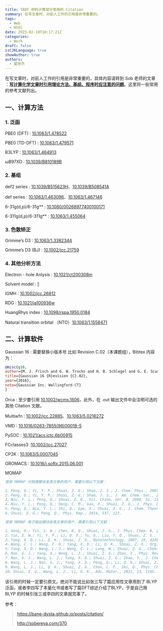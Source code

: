 ```yaml
---
title: TADF 材料计算部分常用的 Citation
summary: 在写文章时，对前人工作的引用是非常重要的。
tags:
  - Web
  - Html
date: 2025-02-10T10:17:21Z
categories:
  - Work
draft: false
isCJKLanguage: true
showAuthor: true
authors:
  - 葛世杰
---
```


在写文章时，对前人工作的引用是非常重要的，具体内容请转到 Sob 老师的文章 ：**[写计算化学文章时引用理论方法、基组、程序时应注意的问题](http://sobereva.com/370)**。这里将一些常用的参考文献列出。

## 一、计算方法

### 1. 泛函

PBE0 (DFT) : [10.1063/1.478522](http://doi.org/10.1063/1.478522)

PBE0 (TD-DFT) : [10.1063/1.479571](https://doi.org/10.1063/1.479571)

B3LYP : [10.1063/1.464913](https://doi.org/10.1063/1.464913)

ωB97XD : [10.1039/B810189B](https://doi.org/10.1039/B810189B "Link to landing page via DOI")

### 2. 基组

def2 series : [10.1039/B515623H](https://doi.org/10.1039/B515623H)、[10.1039/B508541A](https://doi.org/10.1039/B508541A)

def series : [10.1063/1.463096](https://doi.org/10.1063/1.463096)、[10.1063/1.467146](https://doi.org/10.1063/1.467146)

6-31g(d,p)/6-31g** : [10.1080/00268977400100171](https://doi.org/10.1080/00268977400100171)

6-311g(d,p)/6-311g** : [10.1063/1.455064](https://doi.org/10.1063/1.455064)

### 3. 色散矫正

Grimme’s D3 : [10.1063/1.3382344](https://doi.org/10.1063/1.3382344)

Grimme’s D3 (BJ) : [10.1002/jcc.21759](https://doi.org/10.1002/jcc.21759)

### 4. 其他分析方法

Electron - hole Anlysis : [10.1021/ct200308m](https://doi.org/10.1021/ct200308m)

Solvent model : [1](https://doi.org/)

IGMH : [10.1002/jcc.26812](https://doi.org/10.1002/jcc.26812)

RDG : [10.1021/ja100936w](https://doi.org/10.1021/ja100936w)

HuangRhys index : [10.1098/rspa.1950.0184](https://doi.org/10.1098/rspa.1950.0184)

Natural transition orbital （NTO）[10.1063/1.1558471](https://doi.org/10.1063/1.1558471)

## 二、计算软件

Gaussian 16 : 需要替换小版本号 比如 Revision C.02（本课题组），Bibtex 内容为：

```BibTex
@misc{g16,
author={M. J. Frisch and G. W. Trucks and H. B. Schlegel and G. E. Scuseria and M. A. Robb and J. R. Cheeseman and G. Scalmani and V. Barone and G. A. Petersson and H. Nakatsuji and X. Li and M. Caricato and A. V. Marenich and J. Bloino and B. G. Janesko and R. Gomperts and B. Mennucci and H. P. Hratchian and J. V. Ortiz and A. F. Izmaylov and J. L. Sonnenberg and D. Williams-Young and F. Ding and F. Lipparini and F. Egidi and J. Goings and B. Peng and A. Petrone and T. Henderson and D. Ranasinghe and V. G. Zakrzewski and J. Gao and N. Rega and G. Zheng and W. Liang and M. Hada and M. Ehara and K. Toyota and R. Fukuda and J. Hasegawa and M. Ishida and T. Nakajima and Y. Honda and O. Kitao and H. Nakai and T. Vreven and K. Throssell and Montgomery, {Jr.}, J. A. and J. E. Peralta and F. Ogliaro and M. J. Bearpark and J. J. Heyd and E. N. Brothers and K. N. Kudin and V. N. Staroverov and T. A. Keith and R. Kobayashi and J. Normand and K. Raghavachari and A. P. Rendell and J. C. Burant and S. S. Iyengar and J. Tomasi and M. Cossi and J. M. Millam and M. Klene and C. Adamo and R. Cammi and J. W. Ochterski and R. L. Martin and K. Morokuma and O. Farkas and J. B. Foresman and D. J. Fox},
title={Gaussian 16 {R}evision {C}.02},
year={2016},
note={Gaussian Inc. Wallingford CT}
}
```

Orca : 至少要引用 [10.1002/wcms.1606](https://doi.org/10.1002/wcms.1606)，此外，在 .out 输出文件中会注明可选的其他 Citation 文献。

Multiwfn : [10.1002/jcc.22885](https://doi.org/10.1002/jcc.22885)、[10.1063/5.0216272](https://doi.org/10.1063/5.0216272)

VMD : [10.1016/0263-7855(96)00018-5](https://doi.org/10.1016/0263-7855(96)00018-5)

PySOC : [10.1021/acs.jctc.6b00915](https://doi.org/10.1021/acs.jctc.6b00915)

FCclasses3 :[10.1002/jcc.27027](https://doi.org/10.1002/jcc.27027)

CP2K : [10.1063/5.0007045](https://doi.org/10.1063/5.0007045)

GROMACS : [10.1016/j.softx.2015.06.001](https://doi.org/10.1016/j.softx.2015.06.001)

MOMAP

```BibTex
使用 MOMAP 光物理模块发表文章的用户，需要引用以下文献：

1、Peng, Q.; Yi, Y. P.; Shuai, Z. G.; Shao, J. S., J. Chem. Phys., 2007, 126, 114302.
2、Peng, Q.; Yi, Y. P.; Shuai, Z. G.; Shao, J. S., J. Am. Chem. Soc., 2007, 129, 9333-9339.
3、Niu, Y. L.; Peng, Q.; Shuai, Z. G., Sci. China, Ser. B, 2008, 51, 1153-1158.
4、Niu, Y. L.; Peng, Q.; Deng, C. M.; Gao, X.; Shuai, Z. G., J. Phys. Chem. A, 2010, 114, 7817-7831.
5、Peng, Q.; Niu, Y. L.; Shi, Q.; Gao, X.; Shuai, Z. G., J. Chem. Theory Comput., 2013, 9, 1132-1143.
6、Shuai, Z. G.; Peng, Q., Phys. Rep., 2014, 537, 123.

使用 MOMAP 电子输运模块发表文章的用户，需要引用以下文献：

1、Geng, H.; Yin, S. W.; Chen, K. Q., Shuai, Z. G., J. Phys. Chem. B, 2005, 109, 12304.
2、Yin, S. W.; Yi, Y. P.; Li, Q. X.; Yu, G., Liu, Y. Q., Shuai, Z. G., J. Phys. Chem. A, 2006, 110, 7138.
3、Yang, X. D.; Li, Q. K.; Shuai, Z. G., Nanotechnology, 2007, 18, 424029.
4、Wang, C. L.; Wang, F. H.; Yang, X. D.; Li, Q. K., Shuai, Z. G., Org. Electron., 2008, 9, 635.
5、Yang, X. D.; Wang, L. J.; Wang, C. L.; Long, W.; Shuai, Z. G., Chem. Mat., 2008, 20, 3205.
6、Nan, G. J.; Yang, X.; Wang, L. J.; Shuai, Z. G.; Zhao, Y., Phys. Rev. B, 2009, 79, 115203.
7、Nan, G. J.; Wang, L. J.; Yang, X. D.; Shuai, Z. G.; Zhao, Y., J. Chem. Phys., 2009, 130, 024704.
8、Wang, L. J.; Nan, G. J.; Yang, X. D.; Peng, Q.; Li, Q. K.; Shuai, Z. G., Chem. Soc. Rev., 2010, 39, 423.
9、Wang, L. J., Li, Q. K., Shuai, Z. G., Chen, L. P., Shi, Q., Phys. Chem. Chem. Phys., 2010, 12, 3309.
10、Shuai, Z. G., Wang, L. J., Li, Q. K., Adv. Mater., 2011, 23, 1145.
```

该引用的时候一定要引原文。绝对不能说比如张三写了篇应用性文章用到了 BLYP 泛函，或者李四写了本量化书或者写了篇DFT综述介绍了BLYP，于是自己用 BLYP 的时候引张三或李四的文章就完事了。

参考：

>  https://bane-dysta.github.io/posts/citation/
> 
> http://sobereva.com/370
